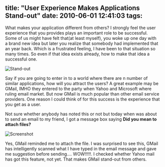 title: "User Experience Makes Applications Stand-out"
date: 2010-06-01 12:41:03
tags:
---

What makes your application different from others? I strongly feel the user experience that you provides plays an important role to be successful. Some of us might have felt that(at least myself), you woke up one day with a brand new idea but later you realize that somebody had implemented that an year back. Which is a frustrated feeling, I have been to that situation so many times. So even if that idea exists already, how to make that idea a successful one.

![Stand-out](http://rajeesh.cdn.rhyble.com/images/2010/06/standout_thumb.jpg)

Say if you are going to enter in to a world where there are n number of similar applications, how will you attract the users? A great example may be GMail, IMHO they entered to the party when Yahoo and Microsoft where ruling email market. But now GMail is much popular than other email service providers. One reason I could think of for this success is the experience that you get as a user.

Not sure whether anybody has noted this or not but today when was about to send an email to my friend, I got a message box saying **Did you mean to attach files?**

![Screenshot](http://rajeesh.cdn.rhyble.com/images/2010/06/clip_image001_thumb.png)

Yes, GMail reminded me to attach the file. I was surprised to see this, GMail has intelligently scanned what I have typed in the email message and gave me suggestion before sending…. WOW!!!!!. I checked whether Yahoo mail has got this feature, not yet. That makes GMail stand-out from others.
